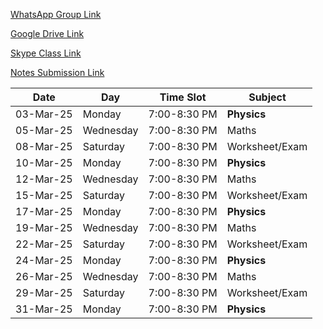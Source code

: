 [WhatsApp Group Link](https://chat.whatsapp.com/IcIBqSvyGPgJkwDTbtyvd2)

[Google Drive Link](https://drive.google.com/drive/folders/1g0nm4o3BizxrXiRnvBv8-LBTxeyQbohV?usp=drive_link)

[Skype Class Link](https://join.skype.com/qTgv34k7jW4S)

[Notes Submission Link](https://docs.google.com/forms/d/e/1FAIpQLSeYsJlvEA5n5GSLVQ8YtfVuUbyVEJihMepeZNAwot8tib5skg/viewform?usp=sharing)


| Date       | Day        | Time Slot      | Subject             |
|------------|-----------|---------------|---------------------|
| 03-Mar-25  | Monday    | 7:00-8:30 PM  | **Physics**         |
| 05-Mar-25  | Wednesday | 7:00-8:30 PM  | Maths              |
| 08-Mar-25  | Saturday  | 7:00-8:30 PM  | Worksheet/Exam     |
| 10-Mar-25  | Monday    | 7:00-8:30 PM  | **Physics**         |
| 12-Mar-25  | Wednesday | 7:00-8:30 PM  | Maths              |
| 15-Mar-25  | Saturday  | 7:00-8:30 PM  | Worksheet/Exam     |
| 17-Mar-25  | Monday    | 7:00-8:30 PM  | **Physics**         |
| 19-Mar-25  | Wednesday | 7:00-8:30 PM  | Maths              |
| 22-Mar-25  | Saturday  | 7:00-8:30 PM  | Worksheet/Exam     |
| 24-Mar-25  | Monday    | 7:00-8:30 PM  | **Physics**         |
| 26-Mar-25  | Wednesday | 7:00-8:30 PM  | Maths              |
| 29-Mar-25  | Saturday  | 7:00-8:30 PM  | Worksheet/Exam     |
| 31-Mar-25  | Monday    | 7:00-8:30 PM  | **Physics**         |


